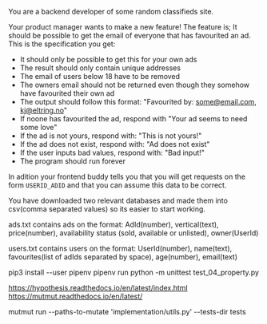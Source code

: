 You are a backend developer of some random classifieds site.

Your product manager wants to make a new feature!
The feature is; It should be possible to get the email of everyone that has favourited an ad.
This is the specification you get:
- It should only be possible to get this for your own ads
- The result should only contain unique addresses
- The email of users below 18 have to be removed
- The owners email should not be returned even though they somehow have favourited their own ad
- The output should follow this format: "Favourited by: some@email.com, kj@eltring.no"
- If noone has favourited the ad, respond with "Your ad seems to need some love"
- If the ad is not yours, respond with: "This is not yours!"
- If the ad does not exist, respond with: "Ad does not exist"
- If the user inputs bad values, respond with: "Bad input!"
- The program should run forever

In adition your frontend buddy tells you that you will get requests on the form `USERID_ADID` and that you can assume this data to be correct.

You have downloaded two relevant databases and made them into csv(comma separated values) so its easier to start working.

ads.txt contains ads on the format: AdId(number), vertical(text), price(number), availability status (sold, available or unlisted), owner(UserId)

users.txt contains users on the format: UserId(number), name(text), favourites(list of adIds separated by space), age(number), email(text)




pip3 install --user pipenv
pipenv run python -m unittest test_04_property.py

https://hypothesis.readthedocs.io/en/latest/index.html
https://mutmut.readthedocs.io/en/latest/

mutmut run --paths-to-mutate 'implementation/utils.py' --tests-dir tests